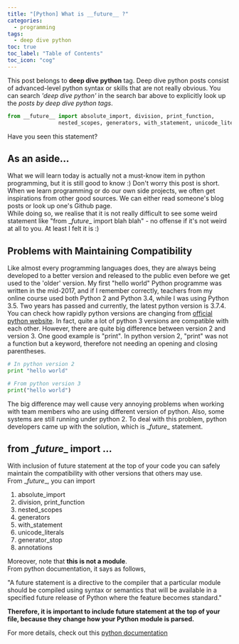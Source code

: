 ```yaml
---
title: "[Python] What is __future__ ?"
categories:
  - programming
tags:
  - deep dive python
toc: true
toc_label: "Table of Contents"
toc_icon: "cog"
---
```

This post belongs to **deep dive python** tag. Deep dive python posts consist of 
advanced-level python syntax or skills that are not really obvious.
You can search *'deep dive python'* in the search bar above to explicitly look up the *posts by deep dive python tags*.  
  

```python
from __future__ import absolute_import, division, print_function,
				nested_scopes, generators, with_statement, unicode_literals
```
Have you seen this statement?

## As an aside...
What we will learn today is actually not a must-know item in python programming, but it is still good to know :) Don't worry this post is short.
When we learn programming or do our own side projects, we often get inspirations from other good sources.
We can either read someone's blog posts or look up one's Github page.  
While doing so, we realise that it is not really difficult to see some weird statement like "from \__future__ import blah blah" - no offense if it's not weird at all to you. At least I felt it is :)  

## Problems with Maintaining Compatibility
Like almost every programming languages does, they are always being developed to a better version and released to the public even before we get used to the 'older' version. My first "hello world" Python programme was written in the mid-2017, and if I remember correctly, teachers from my online course used both Python 2 and Python 3.4, while I was using Python 3.5. Two years has passed and currently, the latest python version is 3.7.4. You can check how rapidly python versions are changing from [official python website](https://www.python.org/downloads/). In fact, quite a lot of python 3 versions are compatible with each other. However, there are quite big difference between version 2 and version 3. One good example is "print". In python version 2, "print" was not a function but a keyword, therefore not needing an opening and closing parentheses.

```python
# In python version 2
print "hello world"

# From python version 3
print("hello world")
```
The big difference may well cause very annoying problems when working with team members who are using different version of python. Also, some systems are still running under python 2. To deal with this problem, python developers came up with the solution, which is \__future__ statement.

## from \__future__ import ...
With inclusion of future statement at the top of your code you can safely maintain the compatibility with other versions that others may use.  
From \__future__, you can import  
1. absolute_import
2. division, print_function
3. nested_scopes
4. generators
5. with_statement
6. unicode_literals
7. generator_stop
8. annotations

Moreover, note that **this is not a module**.  
From python documentation, it says as follows,  

"A future statement is a directive to the compiler that a particular module should be compiled using syntax or semantics that will be available in a specified future release of Python where the feature becomes standard."  

**Therefore, it is important to include future statement at the top of your file, because they change how your Python module is parsed.**  

For more details, check out this [python documentation](https://docs.python.org/3/reference/simple_stmts.html#future-statements)
